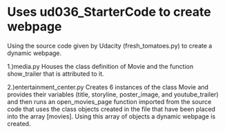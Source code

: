 # Uses ud036_StarterCode to create webpage
Using the source code given by Udacity (fresh_tomatoes.py) to create a dynamic webpage.

1.)media.py
Houses the class definition of Movie and the function show_trailer that is attributed to it.

2.)entertainment_center.py
Creates 6 instances of the class Movie and provides their variables (title, storyline, poster_image, and youtube_trailer) and then runs an
open_movies_page function imported from the source code that uses the class objects created in the file that have been placed into the array
[movies]. Using this array of objects a dynamic webpage is created.


